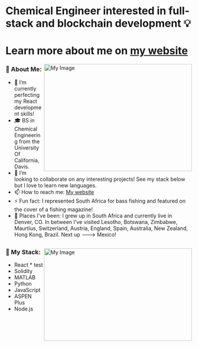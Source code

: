 # Chemical Engineer interested in full-stack and blockchain development 💡
# Learn more about me on [my website](https://nicholaskmilligan.com/)

<img align="right" src="https://media.giphy.com/media/lGD7VxrtwNalqhx68w/giphy.gif" alt="My Image"  width="400" height="290">

### 🙋 About Me:
- 🌱 I’m currently perfecting my React development skills!
- 🎓 BS in Chemical Engineering from the University Of California, Davis.
- 👯 I’m looking to collaborate on any interesting projects! See my stack below but I love to learn new languages.
- 📫 How to reach me: [My website](https://nicholaskmilligan.com/contact)
- ⚡ Fun fact: I represented South Africa for bass fishing and featured on the cover of a fishing magazine!
- 📍 Places I've been: I grew up in South Africa and currently live in Denver, CO. In between I've visited Lesotho, Botswana, Zimbabwe, Maurtius, Switzerland, Austria, England, Spain, Australia, New Zealand, Hong Kong, Brazil. Next up ---> Mexico!
##

<img align="right" src="https://media.giphy.com/media/lJbot6b2yxvDBfL0bJ/giphy.gif" alt="My Image"  width="400" height="250">

### 📂 My Stack: 
- React * test
- Solidity
- MATLAB
- Python
- JavaScript
- ASPEN Plus
- Node.js
